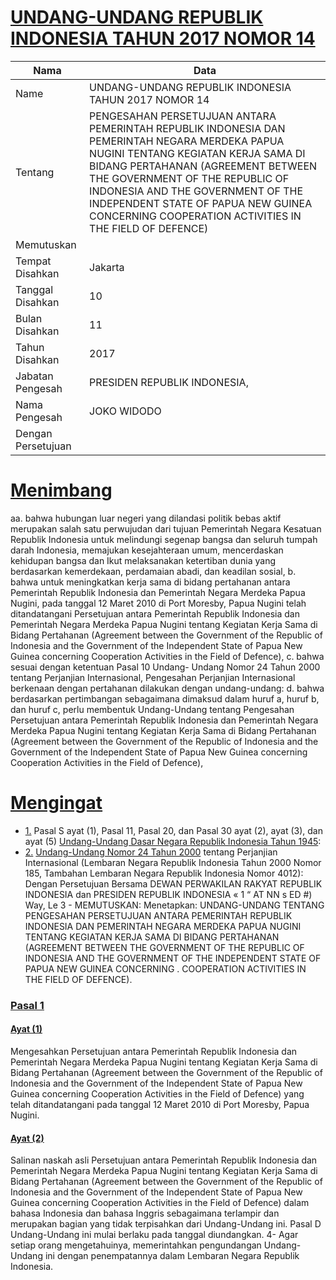 # [UNDANG-UNDANG REPUBLIK INDONESIA TAHUN 2017 NOMOR 14](http://example.org/legal/peraturan/uu/2017/14)

| Nama | Data |
| ------ | ----- |
|Name|UNDANG-UNDANG REPUBLIK INDONESIA TAHUN 2017 NOMOR 14|
|Tentang| PENGESAHAN PERSETUJUAN ANTARA PEMERINTAH REPUBLIK INDONESIA DAN PEMERINTAH NEGARA MERDEKA PAPUA NUGINI TENTANG KEGIATAN KERJA SAMA DI BIDANG PERTAHANAN (AGREEMENT BETWEEN THE GOVERNMENT OF THE REPUBLIC OF INDONESIA AND THE GOVERNMENT OF THE INDEPENDENT STATE OF PAPUA NEW GUINEA CONCERNING COOPERATION ACTIVITIES IN THE FIELD OF DEFENCE)|
|Memutuskan||
|Tempat Disahkan|Jakarta|
|Tanggal Disahkan|10|
|Bulan Disahkan|11|
|Tahun Disahkan|2017|
|Jabatan Pengesah|PRESIDEN REPUBLIK INDONESIA,|
|Nama Pengesah|JOKO WIDODO|
|Dengan Persetujuan||
# [Menimbang](http://example.org/legal/peraturan/uu/2017/14/menimbang)
aa. bahwa hubungan luar negeri yang dilandasi politik bebas aktif merupakan salah satu perwujudan dari tujuan Pemerintah Negara Kesatuan Republik Indonesia untuk melindungi segenap bangsa dan seluruh tumpah darah Indonesia, memajukan kesejahteraan umum, mencerdaskan kehidupan bangsa dan Ikut melaksanakan ketertiban dunia yang berdasarkan kemerdekaan, perdamaian abadi, dan keadilan sosial, b. bahwa untuk meningkatkan kerja sama di bidang pertahanan antara Pemerintah Republik Indonesia dan Pemerintah Negara Merdeka Papua Nugini, pada tanggal 12 Maret 2010 di Port Moresby, Papua Nugini telah ditandatangani Persetujuan antara Pemerintah Republik Indonesia dan Pemerintah Negara Merdeka Papua Nugini tentang Kegiatan Kerja Sama di Bidang Pertahanan (Agreement between the Government of the Republic of Indonesia and the Government of the Independent State of Papua New Guinea concerning Cooperation Activities in the Field of Defence), c. bahwa sesuai dengan ketentuan Pasal 10 Undang- Undang Nomor 24 Tahun 2000 tentang Perjanjian Internasional, Pengesahan Perjanjian Internasional berkenaan dengan pertahanan dilakukan dengan undang-undang: d. bahwa berdasarkan pertimbangan sebagaimana dimaksud dalam huruf a, huruf b, dan huruf c, perlu membentuk Undang-Undang tentang Pengesahan Persetujuan antara Pemerintah Republik Indonesia dan Pemerintah Negara Merdeka Papua Nugini tentang Kegiatan Kerja Sama di Bidang Pertahanan (Agreement between the Government of the Republic of Indonesia and the Government of the Independent State of Papua New Guinea concerning Cooperation Activities in the Field of Defence),
# [Mengingat](http://example.org/legal/peraturan/uu/2017/14/mengingat)

* [1.](http://example.org/legal/peraturan/uu/2017/14/mengingat/huruf/0001) Pasal S ayat (1), Pasal 11, Pasal 20, dan Pasal 30 ayat (2), ayat (3), dan ayat (5) [Undang-Undang Dasar Negara Republik Indonesia Tahun 1945](http://example.org/legal/peraturan/uu):
* [2.](http://example.org/legal/peraturan/uu/2017/14/mengingat/huruf/0002) [Undang-Undang Nomor 24 Tahun 2000](http://example.org/legal/peraturan/uu/2000/24) tentang Perjanjian Internasional (Lembaran Negara Republik Indonesia Tahun 2000 Nomor 185, Tambahan Lembaran Negara Republik Indonesia Nomor 4012): Dengan Persetujuan Bersama DEWAN PERWAKILAN RAKYAT REPUBLIK INDONESIA dan PRESIDEN REPUBLIK INDONESIA « 1 “ AT NN s ED #) Way, Le 3 - MEMUTUSKAN: Menetapkan: UNDANG-UNDANG TENTANG PENGESAHAN PERSETUJUAN ANTARA PEMERINTAH REPUBLIK INDONESIA DAN PEMERINTAH NEGARA MERDEKA PAPUA NUGINI TENTANG KEGIATAN KERJA SAMA DI BIDANG PERTAHANAN (AGREEMENT BETWEEN THE GOVERNMENT OF THE REPUBLIC OF INDONESIA AND THE GOVERNMENT OF THE INDEPENDENT STATE OF PAPUA NEW GUINEA CONCERNING . COOPERATION ACTIVITIES IN THE FIELD OF DEFENCE).

### [Pasal 1](http://example.org/legal/peraturan/uu/2017/14/pasal/0001)

#### [Ayat (1)](http://example.org/legal/peraturan/uu/2017/14/pasal/0001/versi/20171110/ayat/0001)
Mengesahkan Persetujuan antara Pemerintah Republik Indonesia dan Pemerintah Negara Merdeka Papua Nugini tentang Kegiatan Kerja Sama di Bidang Pertahanan (Agreement between the Government of the Republic of Indonesia and the Government of the Independent State of Papua New Guinea concerning Cooperation Activities in the Field of Defence) yang telah ditandatangani pada tanggal 12 Maret 2010 di Port Moresby, Papua Nugini.

#### [Ayat (2)](http://example.org/legal/peraturan/uu/2017/14/pasal/0001/versi/20171110/ayat/0002)
Salinan naskah asli Persetujuan antara Pemerintah Republik Indonesia dan Pemerintah Negara Merdeka Papua Nugini tentang Kegiatan Kerja Sama di Bidang Pertahanan (Agreement between the Government of the Republic of Indonesia and the Government of the Independent State of Papua New Guinea concerning Cooperation Activities in the Field of Defence) dalam bahasa Indonesia dan bahasa Inggris sebagaimana terlampir dan merupakan bagian yang tidak terpisahkan dari Undang-Undang ini. Pasal D Undang-Undang ini mulai berlaku pada tanggal diundangkan. 4- Agar setiap orang mengetahuinya, memerintahkan pengundangan Undang-Undang ini dengan penempatannya dalam Lembaran Negara Republik Indonesia.

